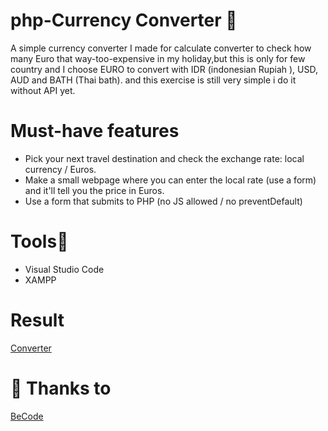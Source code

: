 # php-Currency Converter :money_with_wings:
A simple currency converter I made for calculate converter to check how many Euro that way-too-expensive in my holiday,but this is only for few country  and I choose EURO to convert  with IDR (indonesian Rupiah ), USD, AUD and BATH (Thai bath). and this exercise is still very simple i do it without API yet.

# Must-have features

- Pick your next travel destination and check the exchange rate: local currency / Euros.
- Make a small webpage where you can enter the local rate (use a form) and it'll tell you the price in Euros.
- Use a form that submits to PHP (no JS allowed / no preventDefault)

# Tools:wrench:
- Visual Studio Code
- XAMPP

# Result
[Converter](http://localhost:8080/becode/The%20dream/)

# :pray: Thanks to
[BeCode](https://github.com/becodeorg)


 

